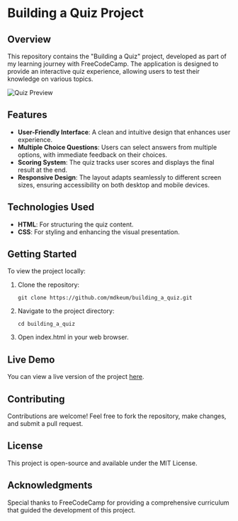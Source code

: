 # Building a Quiz Project

## Overview

This repository contains the "Building a Quiz" project, developed as part of my learning journey with FreeCodeCamp. The application is designed to provide an interactive quiz experience, allowing users to test their knowledge on various topics.

![Quiz Preview](https://example.com/path-to-your-image.jpg)

## Features

- **User-Friendly Interface**: A clean and intuitive design that enhances user experience.
- **Multiple Choice Questions**: Users can select answers from multiple options, with immediate feedback on their choices.
- **Scoring System**: The quiz tracks user scores and displays the final result at the end.
- **Responsive Design**: The layout adapts seamlessly to different screen sizes, ensuring accessibility on both desktop and mobile devices.

## Technologies Used

- **HTML**: For structuring the quiz content.
- **CSS**: For styling and enhancing the visual presentation.

## Getting Started

To view the project locally:

1. Clone the repository:
   ```
   git clone https://github.com/mdkeum/building_a_quiz.git
2. Navigate to the project directory:
   ```
   cd building_a_quiz
3. Open index.html in your web browser.

## Live Demo

You can view a live version of the project [here](https://yourusername.github.io/building-a-quiz/).

## Contributing
Contributions are welcome! Feel free to fork the repository, make changes, and submit a pull request.

## License
This project is open-source and available under the MIT License.

## Acknowledgments
Special thanks to FreeCodeCamp for providing a comprehensive curriculum that guided the development of this project.


